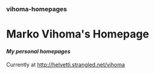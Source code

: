 ### vihoma-homepages
# Marko Vihoma's Homepage

#### *My personal homepages*
Currently at <a href="http://helvetti.strangled.net/vihoma" target="_blank">http://helvetti.strangled.net/vihoma</a>
